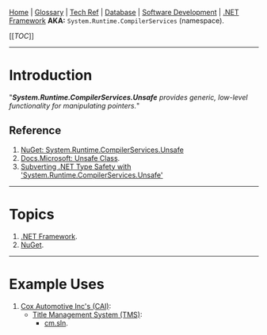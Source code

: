 [Home](/Slalom-LLC/Slalom-Consulting) | [Glossary](/Glossary) | [Tech Ref](/Tech-Ref) | [Database](/Tech-Ref/Software-Development/Database) | [Software Development](/Tech-Ref/Software-Development) | [.NET Framework](/Tech-Ref/Software-Development/NET-Framework)
**AKA:** `System.Runtime.CompilerServices` (namespace).

[[_TOC_]]

---
# Introduction
"_***System.Runtime.CompilerServices.Unsafe*** provides generic, low-level functionality for manipulating pointers._"

## Reference
1. [NuGet: System.Runtime.CompilerServices.Unsafe](https://www.nuget.org/packages/System.Runtime.CompilerServices.Unsafe/)
1. [Docs.Microsoft: Unsafe Class](https://docs.microsoft.com/en-us/dotnet/api/system.runtime.compilerservices.unsafe).
1. [Subverting .NET Type Safety with 'System.Runtime.CompilerServices.Unsafe'](https://mattwarren.org/2016/09/14/Subverting-.NET-Type-Safety-with-System.Runtime.CompilerServices.Unsafe/)

---
# Topics
1. [.NET Framework](/Tech-Ref/Software-Development/NET-Framework).
1. [NuGet](/Tech-Ref/Microsoft/Microsoft-Windows/NuGet).

---
# Example Uses
1. [Cox Automotive Inc's (CAI)](/Clients/CAI-\(Cox-Automotive-Inc\)):
   - [Title Management System (TMS)](/Clients/CAI-\(Cox-Automotive-Inc\)/Infrastructure-\(CAI\)/Systems-and-Services-\(CAI\)/TMS):
      - [cm.sln](/Clients/CAI-\(Cox-Automotive-Inc\)/Infrastructure-\(CAI\)/Systems-and-Services-\(CAI\)/TMS/cm.sln#third-party-components).
